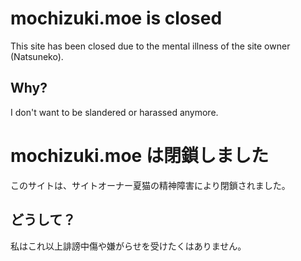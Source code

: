 # mochizuki.moe is closed

This site has been closed due to the mental illness of the site owner (Natsuneko).

## Why?

I don't want to be slandered or harassed anymore.

# mochizuki.moe は閉鎖しました

このサイトは、サイトオーナー夏猫の精神障害により閉鎖されました。

## どうして？

私はこれ以上誹謗中傷や嫌がらせを受けたくはありません。
